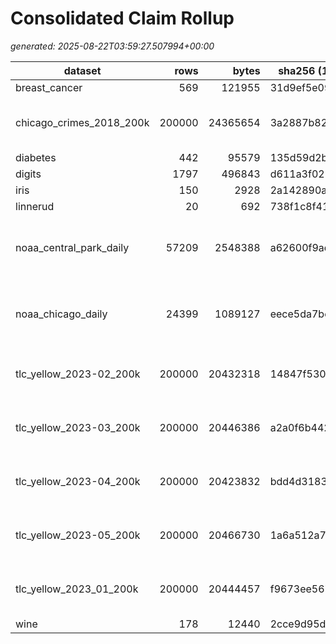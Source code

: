 # Consolidated Claim Rollup  
_generated: 2025-08-22T03:59:27.507994+00:00_

| dataset | rows | bytes | sha256 (12) | claims | dt cols (seen) | dt[min … max] excerpt |
|---|---:|---:|---|---:|---|---|
| breast_cancer | 569 | 121955 | 31d9ef5e0916 | 4/4 |  |  |
| chicago_crimes_2018_200k | 200000 | 24365654 | 3a2887b828f5 | 7/7 | date | date: 2018-01-01T00:00:00 … 2018-09-26T11:00:00 (NaT 0%) |
| diabetes | 442 | 95579 | 135d59d2ba53 | 4/4 |  |  |
| digits | 1797 | 496843 | d611a3f02518 | 4/4 |  |  |
| iris | 150 | 2928 | 2a142890aa4d | 4/4 |  |  |
| linnerud | 20 | 692 | 738f1c8f4128 | 4/4 |  |  |
| noaa_central_park_daily | 57209 | 2548388 | a62600f9adb0 | 6/7 | date | date: 1970-01-01T00:00:00.018690101 … 1970-01-01T00:00:00.020250819 (NaT 0%) |
| noaa_chicago_daily | 24399 | 1089127 | eece5da7be87 | 6/7 | date | date: 1970-01-01T00:00:00.019581101 … 1970-01-01T00:00:00.020250819 (NaT 0%) |
| tlc_yellow_2023-02_200k | 200000 | 20432318 | 14847f53026c | 10/10 | tpep_pickup_datetime, tpep_dropoff_datetime | tpep_pickup_datetime: 2023-01-31T23:49:00 … 2023-02-03T01:33:24 (NaT 0%) |
| tlc_yellow_2023-03_200k | 200000 | 20446386 | a2a0f6b44217 | 10/10 | tpep_pickup_datetime, tpep_dropoff_datetime | tpep_pickup_datetime: 2023-02-28T20:07:28 … 2023-03-08T22:49:08 (NaT 0%) |
| tlc_yellow_2023-04_200k | 200000 | 20423832 | bdd4d318385b | 10/10 | tpep_pickup_datetime, tpep_dropoff_datetime | tpep_pickup_datetime: 2023-03-31T16:12:39 … 2023-04-02T21:02:17 (NaT 0%) |
| tlc_yellow_2023-05_200k | 200000 | 20466730 | 1a6a512a7d09 | 10/10 | tpep_pickup_datetime, tpep_dropoff_datetime | tpep_pickup_datetime: 2008-12-31T23:07:01 … 2023-05-08T22:45:27 (NaT 0%) |
| tlc_yellow_2023_01_200k | 200000 | 20444457 | f9673ee567c0 | 10/10 | tpep_pickup_datetime, tpep_dropoff_datetime | tpep_pickup_datetime: 2022-10-24T17:37:47 … 2023-01-03T23:54:47 (NaT 0%) |
| wine | 178 | 12440 | 2cce9d95d7d9 | 4/4 |  |  |